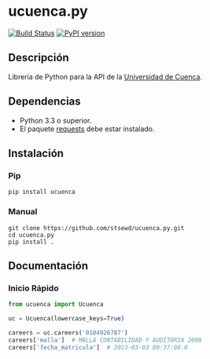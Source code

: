 # ucuenca.py
[![Build Status](https://travis-ci.com/stsewd/ucuenca.py.svg?token=tZwnW7qE7enKf3J5KbrM&branch=master)](https://travis-ci.com/stsewd/ucuenca.py)
[![PyPI version](https://badge.fury.io/py/ucuenca.svg)](https://badge.fury.io/py/ucuenca)

## Descripción
Librería de Python para la API de la [Universidad de Cuenca](http://www.ucuenca.edu.ec/).

## Dependencias
-   Python 3.3 o superior.
-   El paquete [requests](<http://docs.python-requests.org/en/master/user/install/>) debe estar instalado.

## Instalación
### Pip
```
pip install ucuenca

```

### Manual
```
git clone https://github.com/stsewd/ucuenca.py.git
cd ucuenca.py
pip install .

```

## Documentación

### Inicio Rápido
```python
from ucuenca import Ucuenca

uc = Ucuenca(lowercase_keys=True)

careers = uc.careers('0104926787')
careers['malla']  # MALLA CONTABILIDAD Y AUDITORIA 2008
careers['fecha_matricula']  # 2013-03-03 09:37:08.0

```
